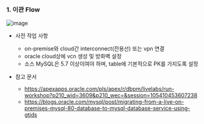 ### 1. 이관 Flow 

![image](https://github.com/user-attachments/assets/f682fbaf-e401-4d74-ad5a-39fe24d83215)

- 사전 작업 사항
  - on-premise와 cloud간 interconnect(전용선) 또는 vpn 연결
  - oracle cloud상에 vcn 생성 및 방화벽 설정
  - 소스 MySQL은 5.7 이상이여야 하며, table에 기본적으로 PK를 가지도록 설정

- 참고 문서
  - https://apexapps.oracle.com/pls/apex/r/dbpm/livelabs/run-workshop?p210_wid=3609&p210_wec=&session=105410453607238
  - https://blogs.oracle.com/mysql/post/migrating-from-a-live-on-premises-mysql-80-database-to-mysql-database-service-using-gtids


